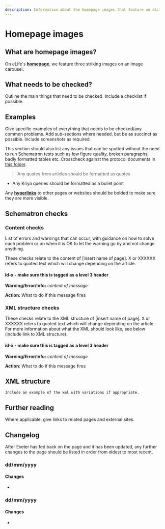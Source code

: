 ```yaml
---
description: Information about the homepage images that feature on eLife's website.
---
```


# Homepage images

## What are homepage images?

On eLife's [**homepage**](https://elifesciences.org/), we feature three striking images on an image carousel. 

## What needs to be checked?

Outline the main things that need to be checked. Include a checklist if possible.

## Examples

Give specific examples of everything that needs to be checked/any common problems. Add sub-sections where needed, but be as succinct as possible. Include screenshots as required.

This section should also list any issues that can be spotted without the need to run Schematron tests such as low figure quality, broken paragraphs, badly formatted tables etc. Crosscheck against the protocol documents in [this folder](https://drive.google.com/drive/folders/0B2wDI5EMHiJ-UzctZnVBdWFwbzA).

> Any quotes from articles should be formatted as quotes

* Any Kriya queries should be formatted as a bullet point

Any [**hyperlinks**](../../untitled-4.md) to other pages or websites should be bolded to make sure they are more visible. 

## Schematron checks

### Content checks

List of errors and warnings that can occur, with guidance on how to solve each problem or on when it is OK to let the warning go by and not change anything.

These checks relate to the content of \[insert name of page\]. X or XXXXXX refers to quoted text which will change depending on the article.

#### id-x - make sure this is tagged as a level 3 header

**Warning/Error/Info:** _content of message_

**Action:** What to do if this message fires

### XML structure checks

These checks relate to the XML structure of \[insert name of page\]. ‌X or XXXXXX refers to quoted text which will change depending on the article. For more information about what the XML should look like, see below \(include link to XML structure\).

#### id-x - make sure this is tagged as a level 3 header

**Warning/Error/Info:** _content of message_

**Action:** What to do if this message fires

## XML structure

```
Include an example of the xml with variations if appropriate. 
```

## Further reading

Where applicable, give links to related pages and external sites.

## Changelog

After Exeter has fed back on the page and it has been updated, any further changes to the page should be listed in order from oldest to most recent.

### dd/mm/yyyy

#### Changes

* 
### dd/mm/yyyy

#### Changes

* 
